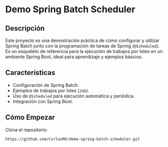 # Demo Spring Batch Scheduler

## Descripción

Este proyecto es una demostración práctica de cómo configurar y utilizar Spring Batch junto con la programación de tareas de Spring (`@Scheduled`). Es un esqueleto de referencia para la ejecución de trabajos por lotes en un ambiente Spring Boot, ideal para aprendizaje y ejemplos básicos.

## Características

- Configuración de Spring Batch.
- Ejemplos de trabajos por lotes (`Job`).
- Uso de `@Scheduled` para ejecución automática y periódica.
- Integración con Spring Boot.

## Cómo Empezar

Clona el repositorio:

```bash
https://github.com/CxrlosMX/demo-spring-batch-scheduler.git

